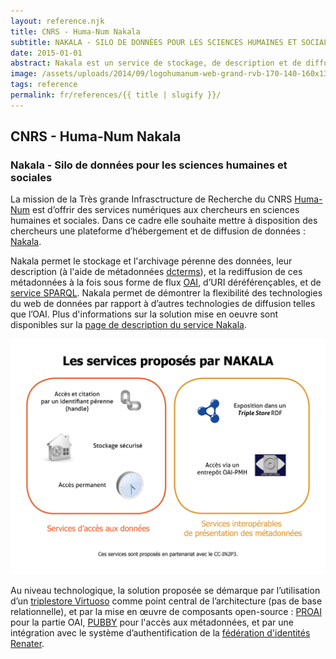 ```yaml
---
layout: reference.njk
title: CNRS - Huma-Num Nakala
subtitle: NAKALA - SILO DE DONNÉES POUR LES SCIENCES HUMAINES ET SOCIALES
date: 2015-01-01
abstract: Nakala est un service de stockage, de description et de diffusion des données pour les chercheurs en sciences humaines et sociales, basé sur les technologies du web de données (base RDF, service SPARQL).
image: /assets/uploads/2014/09/logohumanum-web-grand-rvb-170-140-160x130.png
tags: reference
permalink: fr/references/{{ title | slugify }}/
---
```


## CNRS - Huma-Num Nakala

### Nakala - Silo de données pour les sciences humaines et sociales

La mission de la Très grande Infrasctructure de Recherche du CNRS [Huma-Num](http://www.huma-num.fr/) est d’offrir des services numériques aux chercheurs en sciences humaines et sociales. Dans ce cadre elle souhaite mettre à disposition des chercheurs une plateforme d’hébergement et de diffusion de données : [Nakala](https://www.nakala.fr/).

Nakala permet le stockage et l'archivage pérenne des données, leur description (à l'aide de métadonnées [dcterms](https://www.sparna.fr/reference/huma-num-nakala/dublincore.org/documents/dcmi-terms/)), et la rediffusion de ces métadonnées à la fois sous forme de flux [OAI](http://www.openarchives.org/OAI/openarchivesprotocol.html), d’URI déréférençables, et de [service SPARQL](http://www.nakala.fr/sparql). Nakala permet de démontrer la flexibilité des technologies du web de données par rapport à d’autres technologies de diffusion telles que l’OAI. Plus d'informations sur la solution mise en oeuvre sont disponibles sur la [page de description du service Nakala](http://www.huma-num.fr/service/nakala).

![screenshot scoLOMFR](/assets/uploads/2014/09/nakala-services-proposes.jpg)

Au niveau technologique, la solution proposée se démarque par l’utilisation d’un [triplestore Virtuoso](http://virtuoso.openlinksw.com/) comme point central de l’architecture (pas de base relationnelle), et par la mise en œuvre de composants open-source : [PROAI](http://proai.sourceforge.net/) pour la partie OAI, [PUBBY](http://wifo5-03.informatik.uni-mannheim.de/pubby/) pour l'accès aux métadonnées, et par une intégration avec le système d’authentification de la [fédération d'identités Renater](https://services.renater.fr/federation/index).

